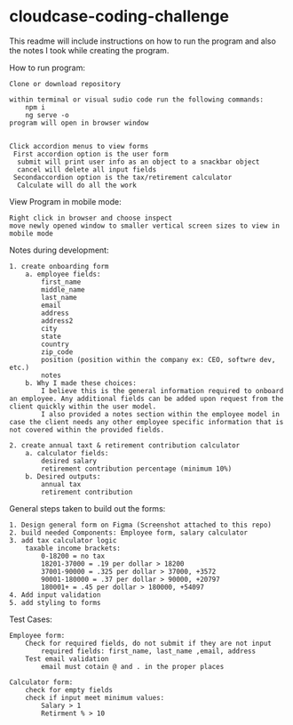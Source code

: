 # cloudcase-coding-challenge
 
This readme will include instructions on how to run the program and also the notes I took while creating the program. 

How to run program:

    Clone or download repository
    
    within terminal or visual sudio code run the following commands:
        npm i 
        ng serve -o
    program will open in browser window
    
    
    Click accordion menus to view forms
     First accordion option is the user form 
      submit will print user info as an object to a snackbar object
      cancel will delete all input fields
     Secondaccordion option is the tax/retirement calculator
      Calculate will do all the work
   
   View Program in mobile mode:

   
    Right click in browser and choose inspect 
    move newly opened window to smaller vertical screen sizes to view in mobile mode



Notes during development: 

    1. create onboarding form
        a. employee fields: 
            first_name
            middle_name
            last_name
            email
            address
            address2
            city
            state
            country
            zip_code
            position (position within the company ex: CEO, softwre dev, etc.)
            notes
        b. Why I made these choices: 
            I believe this is the general information required to onboard an employee. Any additional fields can be added upon request from the client quickly within the user model.
            I also provided a notes section within the employee model in case the client needs any other employee specific information that is not covered within the provided fields. 

    2. create annual taxt & retirement contribution calculator 
        a. calculator fields: 
            desired salary
            retirement contribution percentage (minimum 10%)
        b. Desired outputs: 
            annual tax 
            retirement contribution 

General steps taken to build out the forms:


    1. Design general form on Figma (Screenshot attached to this repo)
    2. build needed Components: Employee form, salary calculator
    3. add tax calculator logic
        taxable income brackets:
            0-18200 = no tax
            18201-37000 = .19 per dollar > 18200
            37001-90000 = .325 per dollar > 37000, +3572
            90001-180000 = .37 per dollar > 90000, +20797
            180001+ = .45 per dollar > 180000, +54097
    4. Add input validation
    5. add styling to forms

Test Cases: 


    Employee form:
        Check for required fields, do not submit if they are not input
            required fields: first_name, last_name ,email, address
        Test email validation 
            email must cotain @ and . in the proper places
    
    Calculator form:
        check for empty fields
        check if input meet minimum values:
            Salary > 1
            Retirment % > 10
